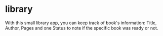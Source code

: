 # library

With this small library app, you can keep track of book's information: Title, Author, Pages and one Status to note if the specific book was ready or not.
